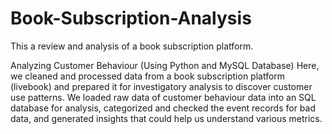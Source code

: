 # Book-Subscription-Analysis
This a review and analysis of a book subscription platform.

Analyzing Customer Behaviour (Using Python and MySQL Database)
Here, we cleaned and processed data from a book subscription platform (livebook) and
prepared it for investigatory analysis to discover customer use patterns. We loaded raw data
of customer behaviour data into an SQL database for analysis, categorized and checked the event
records for bad data, and generated insights that could help us understand various metrics.
